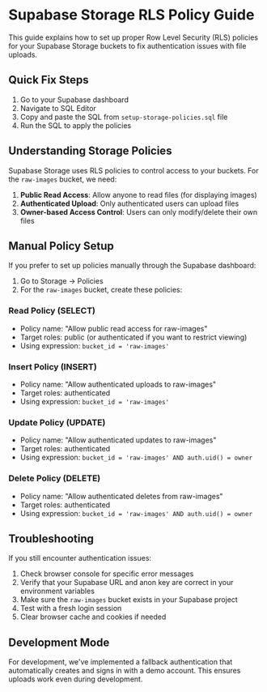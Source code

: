 # Supabase Storage RLS Policy Guide

This guide explains how to set up proper Row Level Security (RLS) policies for your Supabase Storage buckets to fix authentication issues with file uploads.

## Quick Fix Steps

1. Go to your Supabase dashboard
2. Navigate to SQL Editor
3. Copy and paste the SQL from `setup-storage-policies.sql` file
4. Run the SQL to apply the policies

## Understanding Storage Policies

Supabase Storage uses RLS policies to control access to your buckets. For the `raw-images` bucket, we need:

1. **Public Read Access**: Allow anyone to read files (for displaying images)
2. **Authenticated Upload**: Only authenticated users can upload files
3. **Owner-based Access Control**: Users can only modify/delete their own files

## Manual Policy Setup

If you prefer to set up policies manually through the Supabase dashboard:

1. Go to Storage → Policies
2. For the `raw-images` bucket, create these policies:

### Read Policy (SELECT)
- Policy name: "Allow public read access for raw-images"
- Target roles: public (or authenticated if you want to restrict viewing)
- Using expression: `bucket_id = 'raw-images'`

### Insert Policy (INSERT)
- Policy name: "Allow authenticated uploads to raw-images"
- Target roles: authenticated
- Using expression: `bucket_id = 'raw-images'`

### Update Policy (UPDATE)
- Policy name: "Allow authenticated updates to raw-images"
- Target roles: authenticated
- Using expression: `bucket_id = 'raw-images' AND auth.uid() = owner`

### Delete Policy (DELETE)
- Policy name: "Allow authenticated deletes from raw-images"
- Target roles: authenticated
- Using expression: `bucket_id = 'raw-images' AND auth.uid() = owner`

## Troubleshooting

If you still encounter authentication issues:

1. Check browser console for specific error messages
2. Verify that your Supabase URL and anon key are correct in your environment variables
3. Make sure the `raw-images` bucket exists in your Supabase project
4. Test with a fresh login session
5. Clear browser cache and cookies if needed

## Development Mode

For development, we've implemented a fallback authentication that automatically creates and signs in with a demo account. This ensures uploads work even during development.